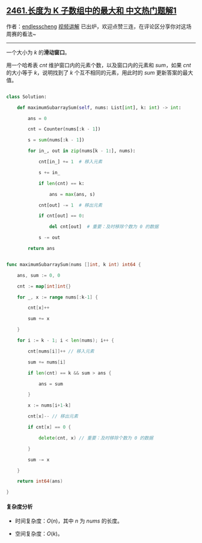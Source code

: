 ## [2461.长度为 K 子数组中的最大和 中文热门题解1](https://leetcode.cn/problems/maximum-sum-of-distinct-subarrays-with-length-k/solutions/100000/hua-dong-chuang-kou-by-endlesscheng-m0gm)

作者：[endlesscheng](https://leetcode.cn/u/endlesscheng)
[视频讲解](https://www.bilibili.com/video/BV1Ld4y1r71H) 已出炉，欢迎点赞三连，在评论区分享你对这场周赛的看法~

---

一个大小为 $k$ 的**滑动窗口**。

用一个哈希表 $\textit{cnt}$ 维护窗口内的元素个数，以及窗口内的元素和 $\textit{sum}$，如果 $\textit{cnt}$ 的大小等于 $k$，说明找到了 $k$ 个互不相同的元素，用此时的 $\textit{sum}$ 更新答案的最大值。

```py [sol1-Python3]
class Solution:
    def maximumSubarraySum(self, nums: List[int], k: int) -> int:
        ans = 0
        cnt = Counter(nums[:k - 1])
        s = sum(nums[:k - 1])
        for in_, out in zip(nums[k - 1:], nums):
            cnt[in_] += 1  # 移入元素
            s += in_
            if len(cnt) == k:
                ans = max(ans, s)
            cnt[out] -= 1  # 移出元素
            if cnt[out] == 0:
                del cnt[out]  # 重要：及时移除个数为 0 的数据
            s -= out
        return ans
```

```go [sol1-Go]
func maximumSubarraySum(nums []int, k int) int64 {
	ans, sum := 0, 0
	cnt := map[int]int{}
	for _, x := range nums[:k-1] {
		cnt[x]++
		sum += x
	}
	for i := k - 1; i < len(nums); i++ {
		cnt[nums[i]]++ // 移入元素
		sum += nums[i]
		if len(cnt) == k && sum > ans {
			ans = sum
		}
		x := nums[i+1-k]
		cnt[x]-- // 移出元素
		if cnt[x] == 0 {
			delete(cnt, x) // 重要：及时移除个数为 0 的数据
		}
		sum -= x
	}
	return int64(ans)
}
```

#### 复杂度分析

- 时间复杂度：$O(n)$，其中 $n$ 为 $\textit{nums}$ 的长度。
- 空间复杂度：$O(k)$。
